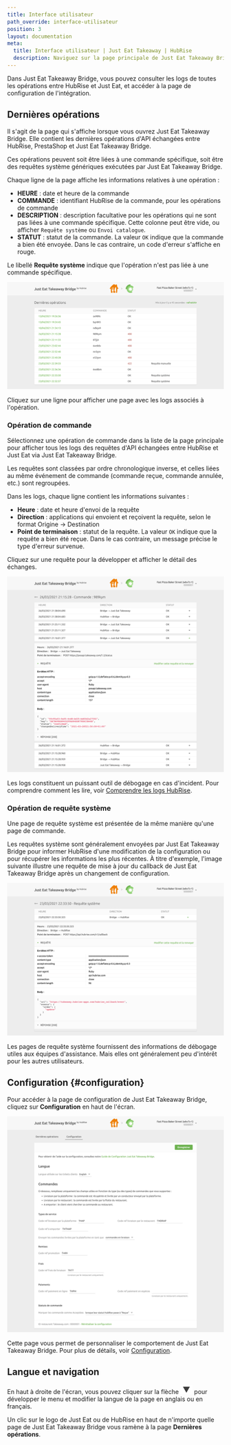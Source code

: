 ```yaml
---
title: Interface utilisateur
path_override: interface-utilisateur
position: 3
layout: documentation
meta:
  title: Interface utilisateur | Just Eat Takeaway | HubRise
  description: Naviguez sur la page principale de Just Eat Takeaway Bridge pour accéder aux informations sur les commandes et personnaliser le comportement du bridge.
---
```


Dans Just Eat Takeaway Bridge, vous pouvez consulter les logs de toutes les opérations entre HubRise et Just Eat, et accéder à la page de configuration de l'intégration.

## Dernières opérations

Il s'agit de la page qui s'affiche lorsque vous ouvrez Just Eat Takeaway Bridge. Elle contient les dernières opérations d'API échangées entre HubRise, PrestaShop et Just Eat Takeaway Bridge.

Ces opérations peuvent soit être liées à une commande spécifique, soit être des requêtes système génériques exécutées par Just Eat Takeaway Bridge.

Chaque ligne de la page affiche les informations relatives à une opération :

- **HEURE** : date et heure de la commande
- **COMMANDE** : identifiant HubRise de la commande, pour les opérations de commande
- **DESCRIPTION** : description facultative pour les opérations qui ne sont pas liées à une commande spécifique. Cette colonne peut être vide, ou afficher `Requête système` ou `Envoi catalogue`.
- **STATUT** : statut de la commande. La valeur `OK` indique que la commande a bien été envoyée. Dans le cas contraire, un code d'erreur s'affiche en rouge.

Le libellé **Requête système** indique que l'opération n'est pas liée à une commande spécifique.

![Page des opérations de Just Eat Takeaway Bridge, développé par HubRise](./images/003-jet-main-page.png)

Cliquez sur une ligne pour afficher une page avec les logs associés à l'opération.

### Opération de commande

Sélectionnez une opération de commande dans la liste de la page principale pour afficher tous les logs des requêtes d'API échangées entre HubRise et Just Eat via Just Eat Takeaway Bridge.

Les requêtes sont classées par ordre chronologique inverse, et celles liées au même événement de commande (commande reçue, commande annulée, etc.) sont regroupées.

Dans les logs, chaque ligne contient les informations suivantes :

- **Heure** : date et heure d'envoi de la requête
- **Direction** : applications qui envoient et reçoivent la requête, selon le format Origine → Destination
- **Point de terminaison** : statut de la requête. La valeur `OK` indique que la requête a bien été reçue. Dans le cas contraire, un message précise le type d'erreur survenue.

Cliquez sur une requête pour la développer et afficher le détail des échanges.

![Page des logs de commande sur Just Eat Takeaway Bridge](./images/004-jet-order-logs.png)

Les logs constituent un puissant outil de débogage en cas d'incident. Pour comprendre comment les lire, voir [Comprendre les logs HubRise](/docs/hubrise-logs/overview).

### Opération de requête système

Une page de requête système est présentée de la même manière qu'une page de commande.

Les requêtes système sont généralement envoyées par Just Eat Takeaway Bridge pour informer HubRise d'une modification de la configuration ou pour récupérer les informations les plus récentes. À titre d'exemple, l'image suivante illustre une requête de mise à jour du callback de Just Eat Takeaway Bridge après un changement de configuration.

![Page de requête système sur Just Eat Takeaway Bridge](./images/005-jet-system-request.png)

Les pages de requête système fournissent des informations de débogage utiles aux équipes d'assistance. Mais elles ont généralement peu d'intérêt pour les autres utilisateurs.

## Configuration {#configuration}

Pour accéder à la page de configuration de Just Eat Takeaway Bridge, cliquez sur **Configuration** en haut de l'écran.

![Page de configuration de Just Eat Takeaway Bridge](./images/002-jet-configuration-page.png)

Cette page vous permet de personnaliser le comportement de Just Eat Takeaway Bridge. Pour plus de détails, voir [Configuration](/apps/just-eat-takeaway/configuration).

## Langue et navigation

En haut à droite de l'écran, vous pouvez cliquer sur la flèche <InlineImage width="20" height="20">![Icône flèche](../images/arrow-icon.jpg)</InlineImage> pour développer le menu et modifier la langue de la page en anglais ou en français.

Un clic sur le logo de Just Eat ou de HubRise en haut de n'importe quelle page de Just Eat Takeaway Bridge vous ramène à la page **Dernières opérations**.
